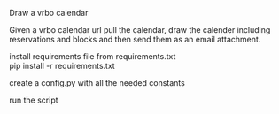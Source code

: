 Draw a vrbo calendar 

Given a vrbo calendar url pull the calendar, draw the calender including reservations and blocks and then send them as an email attachment. 

install requirements file from requirements.txt <br>
  pip install -r requirements.txt

create a config.py with all the needed constants 

run the script 

